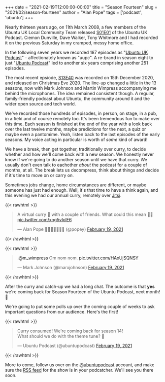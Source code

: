 +++
date = "2021-02-19T12:00:00-00:00"
title = "Season Fourteen"
slug = "2021/02/season-fourteen"
author = "Alan Pope"
tags = ['podcast', 'ubuntu']
+++

Nearly thirteen years ago, on 11th March 2008, a few members of the Ubuntu UK Local Community Team released [S01E01](http://podcast.ubuntu-uk.org/2008/03/11/s01e01-a-little-less-conversation/) of the Ubuntu UK Podcast. Ciemon Dunville, Dave Walker, Tony Whitmore and I had recorded it on the previous Saturday in my cramped, messy home office.

In the following seven years we recorded 187 episodes as "[Ubuntu UK Podcast](https://podcast.ubuntu-uk.org/)" - affectionately known as "uupc". A re-brand in season eight to just "[Ubuntu Podcast](https://ubuntupodcast.org/)" led to another six years comprising another 251 episodes. 

The most recent epsiode, [S13E40](https://ubuntupodcast.org/2020/12/24/s13e40-ravens/) was recorded on 15th December 2020, and released on Christmas Eve 2020. The line-up changed a little in the 13 seasons, now with Mark Johnson and Martin Wimpress accompanying me behind the microphones. The idea remained consistent though. A regular, family-friendly podcast about Ubuntu, the community around it and the wider open source and tech world.

We've recorded those hundreds of episodes, in person, on stage, in a pub, in a field and of course remotely too. It's been tremendous fun to make over this time. Each season is finished at the end of the year with a look back over the last twelve months, maybe predictions for the next, a quiz or maybe even a pantomime. Yeah, listen back to the last episodes of the early seasons. My voice acting in particular is worth of *some* kind of award! 

We have a break, then get together, traditionally over curry, to decide whether and how we'll come back with a new season. We honestly never know if we're going to do another season until we have that curry. We usually don't even talk to eachother *about* the podcast for a couple of months, at all. The break lets us decompress, think about things and decide if it's time to move on or carry on. 

Sometimes jobs change, home circumstances are different, or maybe someone has just had enough. Well, it's that time to have a think again, and this evening we had our annual curry, remotely over [Jitsi](https://meet.jit.si/).

{{< rawhtml >}}
<blockquote class="twitter-tweet"><p lang="en" dir="ltr">A virtual curry 🍛 with a couple of friends. What could this mean 🤔💭 <a href="https://t.co/xng5vIolE6">pic.twitter.com/xng5vIolE6</a></p>&mdash; Alan Pope 🍺🐧🐱🇬🇧🇪🇺 (@popey) <a href="https://twitter.com/popey/status/1362858540445143041?ref_src=twsrc%5Etfw">February 19, 2021</a></blockquote> <script async src="https://platform.twitter.com/widgets.js" charset="utf-8"></script>
{{< /rawhtml >}}

{{< rawhtml >}}
<blockquote class="twitter-tweet"><p lang="no" dir="ltr">.<a href="https://twitter.com/m_wimpress?ref_src=twsrc%5Etfw">@m_wimpress</a> Om nom nom. <a href="https://t.co/HAxUjSQNSY">pic.twitter.com/HAxUjSQNSY</a></p>&mdash; Mark Johnson (@marxjohnson) <a href="https://twitter.com/marxjohnson/status/1362860343819722758?ref_src=twsrc%5Etfw">February 19, 2021</a></blockquote> <script async src="https://platform.twitter.com/widgets.js" charset="utf-8"></script>
{{< /rawhtml >}}

After the curry and catch-up we had a long chat. The outcome is that **yes** we're coming back for Season Fourteen of the Ubuntu Podcast, next month! 🎉

We're going to put some polls up over the coming couple of weeks to ask important questions from our audience. Here's the first!

{{< rawhtml >}}
<blockquote class="twitter-tweet"><p lang="en" dir="ltr">Curry consumed! We&#39;re coming back for season 14! <br>What should we do with the theme tune? 🤔</p>&mdash; Ubuntu Podcast (@ubuntupodcast) <a href="https://twitter.com/ubuntupodcast/status/1362875699753803777?ref_src=twsrc%5Etfw">February 19, 2021</a></blockquote> <script async src="https://platform.twitter.com/widgets.js" charset="utf-8"></script>
{{< /rawhtml >}}

More to come, follow us over on the [@ubuntupodcast](https://twitter.com/ubuntupodcast) account, and make sure the [RSS feed](https://ubuntupodcast.org/feed/podcast/) for the show is in your podcatcher. We'll see you there soon.